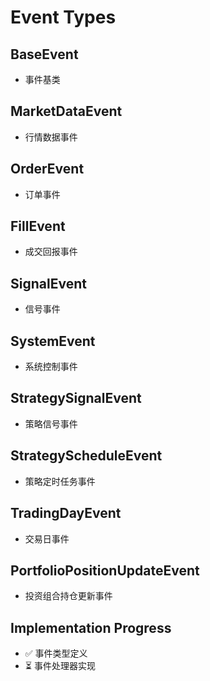 # Event Types

## BaseEvent
- 事件基类

## MarketDataEvent
- 行情数据事件

## OrderEvent
- 订单事件

## FillEvent
- 成交回报事件

## SignalEvent
- 信号事件

## SystemEvent
- 系统控制事件

## StrategySignalEvent
- 策略信号事件

## StrategyScheduleEvent
- 策略定时任务事件

## TradingDayEvent
- 交易日事件

## PortfolioPositionUpdateEvent
- 投资组合持仓更新事件

## Implementation Progress
- ✅ 事件类型定义
- ⏳ 事件处理器实现